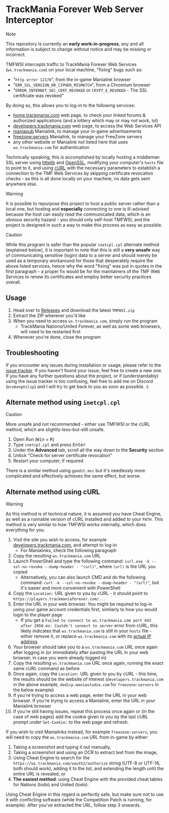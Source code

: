 # TrackMania Forever Web Server Interceptor
> [!NOTE]
> This repository is currently an **early work-in-progress**, any and all information is subject to change without notice and may be missing or incorrect.

TMFWSI intercepts traffic to TrackMania Forever Web Services (`ws.trackmania.com`) on your local machine, "fixing" bugs such as:
- "`http error 12170`", from the in-game Manialink browser
- "`ERR_SSL_VERSION_OR_CIPHER_MISMATCH`", from a Chromium browser
- "`ERROR_INTERNET_SEC_CERT_REVOKED` or `CRYPT_E_REVOKED` - The SSL certificate was revoked"

By doing so, this allows you to log-in to the following services:
- [home.trackmania.com](http://home.trackmania.com/) web page, to check your linked forums & authorized applications (and a lottery which may or may not work, lol)
- [developers.trackmania.com](http://developers.trackmania.com/) web page, to access the Web Services API
- [maniapub](http://maniapub.trackmania.com/) Manialink, to manage your in-game advertisements
- [freezone:servers](http://dedicp.maniastudio.com/) Manialink, to manage your FreeZone servers
- any other website or Manialink not listed here that uses `ws.trackmania.com` for authentication

Technically speaking, this is accomplished by locally hosting a middleman SSL server using [httplib](https://github.com/yhirose/cpp-httplib) and [OpenSSL](https://github.com/openssl/openssl), modifying your computer's `hosts` file to point to it, and using [cURL](https://github.com/curl/curl) with the necessary parameters to establish a connection to the TMF Web Services by skipping certificate revocation checks - as this is all done locally on your machine, no data gets sent anywhere else.

> [!WARNING]
> It is possible to repurpose this project to host a public server rather than a local one, but hosting and **especially** connecting to one is ill-advised because the host can easily read the communicated data, which is an obvious security hazard - you should only self-host TMFWSI, and the project is designed in such a way to make this process as easy as possible.

> [!CAUTION]
> While this program is safer than the popular `inetcpl.cpl` alternate method (explained below), it is important to note that this is still a **very unsafe** way of communicating sensitive (login) data to a server and should merely be used as a temporary workaround for those that desperately require the above listed services, hence why the word "fixing" was put in quotes in the first paragraph - a proper fix would be for the maintainers of the TMF Web Services to renew its certificates and employ better security practices overall.

## Usage
1. Head over to [Releases](https://github.com/brokenphilip/OMSIPresence/releases) and download the latest `TMFWSI.zip`
2. Extract the ZIP wherever you'd like
3. When you need to access `ws.trackmania.com`, simply run the program
   - TrackMania Nations/United Forever, as well as some web browsers, will need to be restarted first
4. Whenever you're done, close the program

## Troubleshooting
If you encounter any issues during installation or usage, please refer to the [issue tracker](https://github.com/brokenphilip/TMFWSI/issues?q=). If you haven't found your issue, feel free to create a new one. If you have any further questions about the project, or if (understandably) using the issue tracker is too confusing, feel free to add me on Discord (`brokenphilip`) and I will try to get back to you as soon as possible. :)

## Alternate method using `inetcpl.cpl`
> [!CAUTION]
> More unsafe and not recommended - either use TMFWSI or the cURL method, which are slightly-less-but-still unsafe.

1. Open Run (<kbd>Win</kbd> + <kbd>R</kbd>)
2. Type `inetcpl.cpl` and press <kbd>Enter</kbd>
3. Under the **Advanced** tab, scroll all the way down to the **Security** section
4. Untick "Check for server certificate revocation"
5. Restart your computer, if required

There is a similar method using `gpedit.msc` but it's needlessly more complicated and effectively achieves the same effect, but worse.

## Alternate method using cURL
> [!WARNING]
> As this method is of technical nature, it is assumed you have Cheat Engine, as well as a runnable version of cURL installed and added to your `PATH`. This method is very similar to how TMFWSI works internally, which does everything for you.
1. Visit the site you wish to access, for example [developers.trackmania.com](http://developers.trackmania.com/), and attempt to log-in
   - For Manialinks, check the following paragraph
2. Copy the resulting `ws.trackmania.com` URL
3. Launch PowerShell and type the following command: `curl.exe -k --ssl-no-revoke --dump-header - "(url)"`, where `(url)` is the URL you copied
   - Alternatively, you can also launch CMD and do the following command: `curl -k --ssl-no-revoke --dump-header - "(url)"`, but it's easier and more convenient with PowerShell
4. Copy the `Location:` URL given to you by cURL - it should point to `https://players.trackmaniaforever.com/...`
5. Enter the URL in your web browser. You might be required to log-in using your game account credentials first, similarly to how you would login to the player page
   - If you get a `Failed to connect to ws.trackmania.com port 443 after 2050 ms: Couldn't connect to server` error from cURL, this likely indicates that `ws.trackmania.com` is still in your `hosts` file - either remove it, or replace `ws.trackmania.com` with its [actual IP address](https://www.nslookup.io/domains/ws.trackmania.com/webservers/)
7. Your browser should take you to a `ws.trackmania.com` URL once again after logging in (or immediately after pasting the URL in your web browser, in case you were already logged in)
8. Copy the resulting `ws.trackmania.com` URL once again, running the exact same cURL command as before
9. Once again, copy the `Location:` URL given to you by cURL - this time, the results should be the website of interest (`developers.trackmania.com` in the above example, `dedicp.maniastudio.com` for `freezone:servers` in the below example)
10. If you're trying to access a web page, enter the URL in your web browser. If you're trying to access a Manialink, enter the URL in your Manialink browser
11. If you're still having issues, repeat this process once again or (in the case of web pages) add the cookie given to you by the last cURL prompt under `Set-Cookie:` to the web page and refresh.

If you wish to visit Manialinks instead, for example `freezone:servers`, you will need to copy the `ws.trackmania.com` URL from in-game by either:
1. Taking a screenshot and typing it out manually,
2. Taking a screenshot and using an OCR to extract text from the image,
3. Using Cheat Engine to search for the `https://ws.trackmania.com/oauth2/authorize` string (UTF-8 or UTF-16, both should work), adding it to the list, and extending the length until the entire URL is revealed, or
4. **The easiest method**: using Cheat Engine with the provided cheat tables for Nations (todo) and United (todo).

Using Cheat Engine in this regard is perfectly safe, but make sure not to use it with conflicting software (while the Competition Patch is running, for example). After you've extracted the URL, follow step 3 onwards.